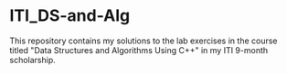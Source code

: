 # ITI_DS-and-Alg

This repository contains my solutions to the lab exercises in the course titled "Data Structures and Algorithms Using C++" in my ITI 9-month scholarship.
